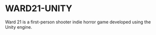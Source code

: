 # WARD21-UNITY
Ward 21 is a first-person shooter indie horror game developed using the Unity engine.
